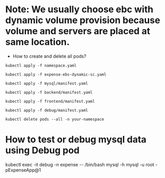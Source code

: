 # Note: We usually choose ebc with dynamic volume provision because volume and servers are placed at same location.

* How to create and delete all pods?
```
kubectl apply -f namespace.yaml
```
```
kubectl apply -f expense-ebs-dynamic-sc.yaml
```

```
kubectl apply -f mysql/manifest.yaml
```
```
kubectl apply -f backend/manifest.yaml
```
```
kubectl apply -f frontend/manifest.yaml
```
```
kubectl apply -f debug/manifest.yaml
```

```
kubectl delete pods --all -n your-namespace
```

# How to test or debug mysql data using Debug pod
kubectl exec -it debug -n expense -- /bin/bash
mysql -h mysql -u root -pExpenseApp@1